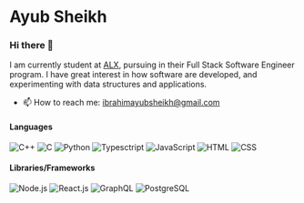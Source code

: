 # Ayub Sheikh

### Hi there 👋

I am currently student at [ALX](https://www.alxafrica.com), pursuing in their Full Stack Software Engineer program. I have great interest in how software are developed,
and experimenting with data structures and applications.

- 📫 How to reach me: ibrahimayubsheikh@gmail.com

#### Languages
![C++](https://img.shields.io/badge/-C++-eee?style=for-the-badge&logo=c%2b%2b&logoColor=00599C)
![C](https://img.shields.io/badge/-C-eee?style=for-the-badge&logo=c%2b%2b&logoColor=00599C)
![Python](https://img.shields.io/badge/-Python-eee?style=for-the-badge&logo=Python&logoColor=007396)
![Typesctript](https://img.shields.io/badge/-Typesctript-eee?style=for-the-badge&logo=Typescript&logoColor=007396)
![JavaScript](https://img.shields.io/badge/-JavaScript-eee?&style=for-the-badge&logo=JavaScript&logoColor=ddc508)
![HTML](https://img.shields.io/badge/-HTML-eee?style=for-the-badge&logo=HTML5)
![CSS](https://img.shields.io/badge/-CSS-eee?style=for-the-badge&logo=CSS3&logoColor=blue)

#### Libraries/Frameworks
![Node.js](https://img.shields.io/badge/-Node.js-eee?style=for-the-badge&logo=Node.jsl&logoColor=blue)
![React.js](https://img.shields.io/badge/-React.js-eee?style=for-the-badge&logo=react&logoColor=navy)
![GraphQL](https://img.shields.io/badge/-Grapgql-eee?style=for-the-badge&logo=graphql&logoColor=navy)
![PostgreSQL](https://img.shields.io/badge/-Postgresql-eee?style=for-the-badge&logo=postgresql&logoColor=navy)

